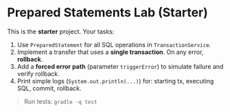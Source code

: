 # Prepared Statements Lab (Starter)

This is the **starter** project. Your tasks:

1. Use `PreparedStatement` for all SQL operations in `TransactionService`.
2. Implement a transfer that uses a **single transaction**. On any error, **rollback**.
3. Add a **forced error path** (parameter `triggerError`) to simulate failure and verify rollback.
4. Print simple logs (`System.out.println(...)`) for: starting tx, executing SQL, commit, rollback.

> Run tests: `gradle -q test`
